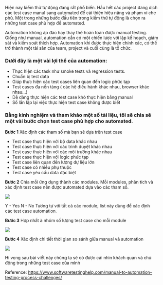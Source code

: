 Hiện nay kiểm thử tự động đang rất phổ biến. Hầu hết các project đang dịch các test case manul sang automated để cải thiện hiệu năng và phạm vi che phủ. Một trong những bước đầu tiên trong kiểm thử tự động là chọn ra những test case phù hợp để automated.

Automation không áp đảo hay thay thế hoàn toàn được manual testing. Giống như manual, automation cần có một chiến lược với lập kế hoạch, giám sát và kiểm soát thích hợp.  Automation khi được thực hiện chính xác, có thể trở thành một tài sản của team, project và cuối cùng là tổ chức.

### Dưới đây là một vài lợi thế của automation:
* Thực hiện các task như smoke tests và regression tests.
* Chuẩn bị test data
* Giúp thực hiện các test cases liên quan đến logic phức tạp
* Test cases đa nền tảng ( các hệ điều hành khác nhau, browser khác nhau...)
* Dễ dàng thực hiện các test case khó thực hiện bằng manual
* Số lần lặp lại việc thực hiện test case không được biết

### Bằng kinh nghiệm và tham khảo một số tài liệu, tôi sẽ chia sẽ một vài bước chọn test case phù hợp cho automated.

**Bước 1**
Xác định các tham số mà bạn sẽ dựa trên test case 
* Test case thực hiện với bộ data khác nhau
* Test case thực hiện với các trình duyệt khác nhau
* Test case thực hiện với các môi trường khác nhau
* Test case thực hiện với logic phức tạp
* Test case liên quan đến lượng dự liệu lớn
* Test case có nhiều phụ thuộc
* Test case yêu cầu data đặc biệt

**Bước 2**
Chia mỗi ứng dụng thành các modules. Mỗi modules, phân tích và xác định test case nên được automated dựa vào các tham số. 

![](https://images.viblo.asia/bcb007f2-aa59-4ea7-9874-9cf0369e4588.jpg)

Y - Yes
N - No
Tương tự với tất cả các module, list này dùng để xác định các test case automation.

**Bước 3**
Hợp nhất à nhóm số lượng test case cho mỗi module

![](https://images.viblo.asia/012a304f-8c3b-4d35-bb2d-4f4241e3c42b.jpg)

**Bước 4**
Xác định chi tiết thời gian so sánh giữa manual và automation

![](https://images.viblo.asia/6e13b742-5118-486a-9652-9ce283809410.jpg)

Hi vọng sau bài viết này chúng ta sẽ có được cái nhìn khách quan và chủ động trong những test case của mình

Reference: https://www.softwaretestinghelp.com/manual-to-automation-testing-process-challenges/